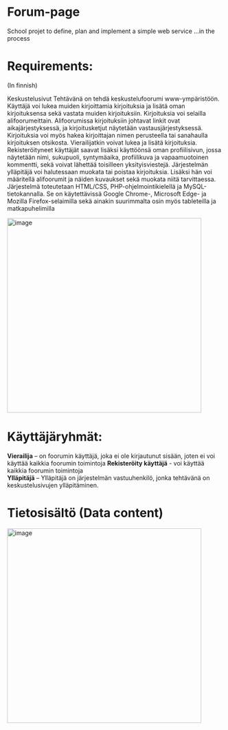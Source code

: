 # Forum-page

School projet to define, plan and implement a simple web service
...in the process


# Requirements: 
(In finnish)

Keskustelusivut 
Tehtävänä on tehdä keskustelufoorumi www-ympäristöön. Käyttäjä voi lukea muiden kirjoittamia kirjoituksia ja lisätä oman kirjoituksensa sekä vastata muiden kirjoituksiin. Kirjoituksia voi selailla alifoorumeittain. Alifoorumissa kirjoituksiin johtavat linkit ovat aikajärjestyksessä, ja kirjoitusketjut näytetään vastausjärjestyksessä. Kirjoituksia voi myös hakea kirjoittajan nimen perusteella tai sanahaulla kirjoituksen otsikosta. 
Vierailijatkin voivat lukea ja lisätä kirjoituksia. Rekisteröityneet käyttäjät saavat lisäksi käyttöönsä oman profiilisivun, jossa näytetään nimi, sukupuoli, syntymäaika, profiilikuva ja vapaamuotoinen kommentti, sekä voivat lähettää toisilleen yksityisviestejä. 
Järjestelmän ylläpitäjä voi halutessaan muokata tai poistaa kirjoituksia. Lisäksi hän voi määritellä alifoorumit ja näiden kuvaukset sekä muokata niitä tarvittaessa. 
Järjestelmä toteutetaan HTML/CSS,  PHP-ohjelmointikielellä ja MySQL-tietokannalla. Se on käytettävissä Google Chrome-, Microsoft Edge- ja Mozilla Firefox-selaimilla sekä ainakin suurimmalta osin myös tableteilla ja matkapuhelimilla 


<img width="452" alt="image" src="https://user-images.githubusercontent.com/105230372/205585089-3a63c6a7-5d3c-4ea4-92a3-751a8bad6183.png">


# Käyttäjäryhmät:

**Vierailija** – on foorumin käyttäjä, joka ei ole kirjautunut sisään, joten ei voi käyttää kaikkia foorumin toimintoja
**Rekisteröity käyttäjä** - voi käyttää kaikkia foorumin toimintoja  
**Ylläpitäjä** – Ylläpitäjä on järjestelmän vastuuhenkilö, jonka tehtävänä on keskustelusivujen ylläpitäminen. 


# Tietosisältö (Data content)

<img width="452" alt="image" src="https://user-images.githubusercontent.com/105230372/205586042-e43b1557-97b9-4b70-8303-2ea342e09a60.png">





